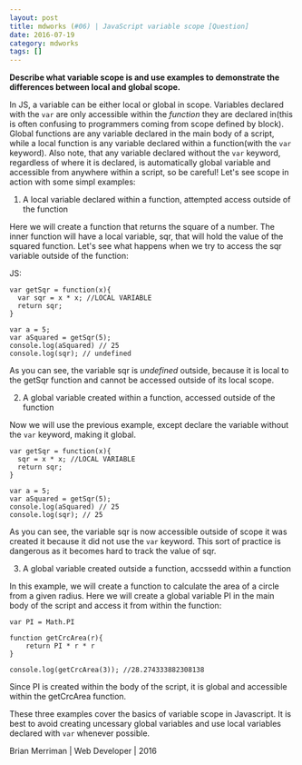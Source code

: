 ```yaml
---
layout: post
title: mdworks (#06) | JavaScript variable scope [Question]
date: 2016-07-19
category: mdworks
tags: []
---
```


**Describe what variable scope is and use examples to demonstrate the differences between local and global scope.**

In JS, a variable can be either local or global in scope. Variables declared with the `var` are only accessible within the *function* they are declared in(this is often confusing to programmers coming from scope defined by block). Global functions are any variable declared in the main body of a script, while a local function is any variable declared within a function(with the `var` keyword). Also note, that any variable declared without the `var` keyword, regardless of where it is declared, is automatically global variable and accessible from anywhere within a script, so be careful! Let's see scope in action with some simpl examples: 

1. A local variable declared within a function, attempted access outside of the function

Here we will create a function that returns the square of a number. The inner function will have a local variable, sqr, that will hold the value of the squared function. Let's see what happens when we try to access the sqr variable outside of the function: 

JS:

```
var getSqr = function(x){
  var sqr = x * x; //LOCAL VARIABLE
  return sqr;
}

var a = 5; 
var aSquared = getSqr(5);
console.log(aSquared) // 25
console.log(sqr); // undefined
```

As you can see, the variable sqr is *undefined* outside, because it is local to the getSqr function and cannot be accessed outside of its local scope. 

2. A global variable created within a function, accessed outside of the function

Now we will use the previous example, except declare the variable without the `var` keyword, making it global. 

```
var getSqr = function(x){
  sqr = x * x; //LOCAL VARIABLE
  return sqr;
}

var a = 5; 
var aSquared = getSqr(5);
console.log(aSquared) // 25
console.log(sqr); // 25
```

As you can see, the variable sqr is now accessible outside of scope it was created it because it did not use the `var` keyword. This sort of practice is dangerous as it becomes hard to track the value of sqr. 

3. A global variable created outside a function, accssedd within a function 

In this example, we will create a function to calculate the area of a circle from a given radius. Here we will create a global variable PI in the main body of the script and access it from within the function: 

```
var PI = Math.PI

function getCrcArea(r){
    return PI * r * r
}

console.log(getCrcArea(3)); //28.274333882308138
```

Since PI is created within the body of the script, it is global and accessible within the getCrcArea function.

These three examples cover the basics of variable scope in Javascript. It is best to avoid creating uncessary global variables and use local variables declared with `var` whenever possible.

Brian Merriman | Web Developer | 2016